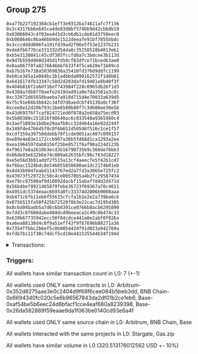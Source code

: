 ## Group 275

```0x2cceb9f3bd603894484d17563730156174107dff
0xa77b22f192368cb1eff3e9312ba74611afc7f136
0x3c4317bb6e645ca4de03d8bf574bb9d42cbbdb19
0x03066043c4f03ea4d1d3cb6db1cde01d3750eec0
0xb068640c0ba46bb9de1522deeafe91bf7855bbdc
0x3cccdddd006fa191fd39ad2f06e5f53e1237b231
0xde6fb6776ce331332d54da8c35158528b4813e61
0xb5e3138841c45cdf385fccfd8a7c3bdcee3b113d
0x9d7b5594960d345d1fd50cf03dfce71bced63ae0
0x8aa867f8fa8276646bbf633f4f5ca620e71b89cd
0xb7b167e738a50369836a35410fd376d9ddfc1199
0xb8ce345a1e044bc1b1a4bbda090162572f148b81
0x6416174fb33347c58d2d203dafd19401e8b40f3f
0x404b816f2a6df16ef743984f228c0965db2bf1d3
0x4304a7db8ff8aefe2419dad91a0e7da3581a3c8c
0xc32072d65650baeba7a918d715d4e70033a639d5
0x75c91e66b3b842c34fd7d6aedcbf45138a0cf36f
0xcee8e12d20b793c1be6580b80f7c3d606ee30e5b
0x43d69376f7caf824721ed0f878a2e658a75ecd93
0x5b80380c251816f88640ac6c033548a9365980c4
0x3aef1093e1bdbe29aafb0cc32d464a16e92d244f
0x349fde47b645f0c8f6b652d50598f516c1ce1f57
0xcdf359a39750ddebb70f1cde9051ac407c099157
0xe89e4e03e1172ccb907a36b5fd68d1ca1293a2ee
0xea1964597dab0156f25be8571f6af90a224d123b
0xf9617e8a2610b3ecd3b16790735b9c368de76bb3
0x06de03e632b6e74c089ab2635bfc96c763d18227
0xe5e56d3b91addf2f515a13cf4aeecfe5f42b1cd7
0xf6bac1524bdc8e546055650680ae1dc2174b01eb
0x4d43b904feabd1143767ed2a7fd3a3065e725fc2
0x43973f529723c50c4ce00570b5a4b2fc29587434
0xe79cc97590af9d10892dacbf15abaf7d4d2d471d
0x56b4bef8921465879febe36723f69367a78c4611
0x4951dc5374eaac6695a0fc33374d2806b9008aaa
0xb471c6fb11eb6f55615cfcfa1b1e2e2a739ba6cb
0x0756515fa50f425b72520f8b3e22cac7d195d305
0x8c6d04badb5a7d6c6b8391ce0766b8acb6295890
0x7dd3c8f608dabe484dcd9beeaca2c49c8b474c33
0x639b67735942ecc50f84cdce441a0e2abf0f026a
0xa6ea88138d4c0f9a51eff43f9f67696b88271a36
0x7354ffbbc2b6ef5c8b0054424f91d023a942769a
0xfdb7b111f30c74dcf5cd10e441535544b34f194d
```
<details>
<summary>Transactions:</summary>

Hashes: 

Wallet: 0x2cceb9f3bd603894484d17563730156174107dff

       Hash: 0xb414694df84415682a3ea4aec195d24ab0f6cdc47442027d866f43ad0f284234
         - source chain: Arbitrum
         - destination chain: BNB Chain
         - project: Stargate
         - contract: 0x352d8275aae3e0c2404d9f68f6cee084b5beb3dd
         - value USD: 29.055959819
       Hash: 0x068244882feb3317388a5afb23b115c236535c048fb0b4bdeedddff9dac9d224
         - source chain: BNB Chain
         - destination chain: Base
         - project: Stargate
         - contract: 0x6694340fc020c5e6b96567843da2df01b2ce1eb6
         - value USD: 26.528457788
       Hash: 0xfeb25803d7cd0967fbb1562a1317cbad54b12280ff8f410b75234478da6a584d
         - source chain: Base
         - destination chain: Arbitrum
         - project: Stargate
         - contract: 0xaf54be5b6eec24d6bfacf1cce4eaf680a8239398
         - value USD: 24.848227616
       Hash: 0x88887671b28d56bf5324f48476f5e04371750b251a77b235e77657060cb1932d
         - source chain: Base
         - destination chain: Arbitrum
         - project: Gas.zip
         - contract: 0x26da582889f59eaae9da1f063be0140cd93e6a4f
         - value USD: 0.0001219958631
       Hash: 0x105afc5677a2b9e7616cab846bd9d83a7070449a03039d7c81137a2414d2215b
         - source chain: Base
         - destination chain: Optimism
         - project: Stargate
         - contract: 0xaf54be5b6eec24d6bfacf1cce4eaf680a8239398
         - value USD: 191.190198859
       Hash: 0xdfc6f27e11a8aefb4046aaf1b2e55f21a530301d1cd898fb2e0d59b55c2408a8
         - source chain: Base
         - destination chain: Zora
         - project: Gas.zip
         - contract: 0x26da582889f59eaae9da1f063be0140cd93e6a4f
         - value USD: 1.931769886e-05
       Hash: 0x58d95cbb5bd916a31167d4262fbfab2e54a8084c52fcd84e002c07d91cc151b2
         - source chain: Base
         - destination chain: Optimism
         - project: Stargate
         - contract: 0xaf54be5b6eec24d6bfacf1cce4eaf680a8239398
         - value USD: 48.890190617
Wallet: 0xa77b22f192368cb1eff3e9312ba74611afc7f136

       Hash:0x659f6e7b9751580dadd72f41f701defe1f73711b5e94a80779dea44a6ff3c383
         - source chain: Arbitrum
         - destination chain: BNB Chain
         - project: Stargate
         - contract: 0x352d8275aae3e0c2404d9f68f6cee084b5beb3dd
         - value USD: 28.941339387
       Hash:0xbe1057a4dc47f61e56018edee6a31277f61a2c6af8c79bdf25fb41621d05b2aa
         - source chain: BNB Chain
         - destination chain: Base
         - project: Stargate
         - contract: 0x6694340fc020c5e6b96567843da2df01b2ce1eb6
         - value USD: 26.39467047
       Hash:0xf801bf181b00ea43ebac62421a332a7c10378af0e6e7a9f375109e7c5fd300d9
         - source chain: Base
         - destination chain: Arbitrum
         - project: Stargate
         - contract: 0xaf54be5b6eec24d6bfacf1cce4eaf680a8239398
         - value USD: 24.804278893
       Hash:0x90ecbac1c19bc8cee4376d0e86db759837ffa13f020a8a4ecf8263512e6c0f62
         - source chain: Base
         - destination chain: Scroll
         - project: Gas.zip
         - contract: 0x26da582889f59eaae9da1f063be0140cd93e6a4f
         - value USD: 0.0001020967379
       Hash:0x77e36521c3340b98756b0e3c502691758a573852347a8ab15cdfcf530428453b
         - source chain: Base
         - destination chain: Optimism
         - project: Stargate
         - contract: 0xaf54be5b6eec24d6bfacf1cce4eaf680a8239398
         - value USD: 179.216107847
       Hash:0x76cdc00d5b43bb28f712685c0cf6b00ecc8937aad78eb7ffc9c422cee8d0785c
         - source chain: Base
         - destination chain: Metis
         - project: Gas.zip
         - contract: 0x26da582889f59eaae9da1f063be0140cd93e6a4f
         - value USD: 1.304302618e-06
       Hash:0xe6b41c645f6746ec5e9eb030f7b576df8dc74d93f84b1426c301aa15016964b2
         - source chain: Base
         - destination chain: Optimism
         - project: Stargate
         - contract: 0xaf54be5b6eec24d6bfacf1cce4eaf680a8239398
         - value USD: 51.378916791
Wallet: 0x3c4317bb6e645ca4de03d8bf574bb9d42cbbdb19

       Hash:0xf4782516a2bd0b7d64d369f8172059fe1fc9409010378003090114ab2ea38f14
         - source chain: Arbitrum
         - destination chain: BNB Chain
         - project: Stargate
         - contract: 0x352d8275aae3e0c2404d9f68f6cee084b5beb3dd
         - value USD: 32.09971771
       Hash:0x6063cfe78e82c238f258796a90940748bdbcb71a15328b4887479723736f013b
         - source chain: BNB Chain
         - destination chain: Base
         - project: Stargate
         - contract: 0x6694340fc020c5e6b96567843da2df01b2ce1eb6
         - value USD: 29.53810176
       Hash:0x97185ce573ceb2b5b6fadf3b50fd632a62d7ce57aef128d7e4db8d0abf2c3917
         - source chain: Base
         - destination chain: Arbitrum
         - project: Stargate
         - contract: 0xaf54be5b6eec24d6bfacf1cce4eaf680a8239398
         - value USD: 27.855875637
       Hash:0xb0f2615a170b1af1effa605c9bf211501a01eb0cf4ab2f3cc07fc898310e1e76
         - source chain: Base
         - destination chain: Arbitrum
         - project: Gas.zip
         - contract: 0x26da582889f59eaae9da1f063be0140cd93e6a4f
         - value USD: 0.0001239903458
       Hash:0xa26aed5e093e5a1bcb3f35f0bfa76daad9f9e8038d04bb8d0ab88a813c9d7b89
         - source chain: Base
         - destination chain: Optimism
         - project: Stargate
         - contract: 0xaf54be5b6eec24d6bfacf1cce4eaf680a8239398
         - value USD: 195.241710802
       Hash:0xc96db1c88693bf20df17a3e02d8722e2f8fe3e03697de7e38eb30050db5960b0
         - source chain: Base
         - destination chain: Base
         - project: Gas.zip
         - contract: 0x26da582889f59eaae9da1f063be0140cd93e6a4f
         - value USD: 4.655444555e-05
       Hash:0xd3c8a880299ed3a1c23018fee9c0c3f2c1605a4b256f4f231b848b24ef8b45e2
         - source chain: Base
         - destination chain: Optimism
         - project: Stargate
         - contract: 0xaf54be5b6eec24d6bfacf1cce4eaf680a8239398
         - value USD: 52.763518982
Wallet: 0x03066043c4f03ea4d1d3cb6db1cde01d3750eec0

       Hash:0x25037463b6ecd13f8f7a2f80aa691810dc97f57d9c19d457f9219a0ad1c59773
         - source chain: Arbitrum
         - destination chain: BNB Chain
         - project: Stargate
         - contract: 0x352d8275aae3e0c2404d9f68f6cee084b5beb3dd
         - value USD: 32.209586672
       Hash:0x70770a164d2059603f5d54907f71074d5079b2e05c18d610856d454963d8daa5
         - source chain: BNB Chain
         - destination chain: Base
         - project: Stargate
         - contract: 0x6694340fc020c5e6b96567843da2df01b2ce1eb6
         - value USD: 29.590556136
       Hash:0x9eb059e0902f6a74301a9f306a792f60eec42b2d0430a01b061279c047bf8274
         - source chain: Base
         - destination chain: Arbitrum
         - project: Stargate
         - contract: 0xaf54be5b6eec24d6bfacf1cce4eaf680a8239398
         - value USD: 27.93556169
       Hash:0x9c79d29452253de20df5223969b38f20b29d917df2580a05881bbb0d3594ec0a
         - source chain: Base
         - destination chain: Metis
         - project: Gas.zip
         - contract: 0x26da582889f59eaae9da1f063be0140cd93e6a4f
         - value USD: 3.06687376e-06
       Hash:0x9861bac04afce693170650538a3bcca9eb19a21c7f4e56770335b99621d4543a
         - source chain: Base
         - destination chain: Optimism
         - project: Stargate
         - contract: 0xaf54be5b6eec24d6bfacf1cce4eaf680a8239398
         - value USD: 186.137986445
       Hash:0x6114711274947e5dd38185891585916bbc0e2fd9aee1140a2d71f18f425eb72a
         - source chain: Base
         - destination chain: Metis
         - project: Gas.zip
         - contract: 0x26da582889f59eaae9da1f063be0140cd93e6a4f
         - value USD: 2.693300211e-06
       Hash:0x3fd103d626442cc8d4f3b6245f87ecc42a9acf4cc528c3cabf7bd20a582ed03a
         - source chain: Base
         - destination chain: Optimism
         - project: Stargate
         - contract: 0xaf54be5b6eec24d6bfacf1cce4eaf680a8239398
         - value USD: 52.577846818
Wallet: 0xb068640c0ba46bb9de1522deeafe91bf7855bbdc

       Hash:0xca5ca5c6dc0ef75b2555fbbb9136ac39e09fd1bb89397bf28c020076fcd40caa
         - source chain: Arbitrum
         - destination chain: BNB Chain
         - project: Stargate
         - contract: 0x352d8275aae3e0c2404d9f68f6cee084b5beb3dd
         - value USD: 31.72730859
       Hash:0xe0e476168a7face06366cd6ac218fdf24c9957dcab470100b7a3e59a5bb7a802
         - source chain: BNB Chain
         - destination chain: Base
         - project: Stargate
         - contract: 0x6694340fc020c5e6b96567843da2df01b2ce1eb6
         - value USD: 29.184646675
       Hash:0x9ef84ae94057045b450d7775ddeacde45700728f8ca9bcd1597db1e7fb6c11db
         - source chain: Base
         - destination chain: Arbitrum
         - project: Stargate
         - contract: 0xaf54be5b6eec24d6bfacf1cce4eaf680a8239398
         - value USD: 27.269754355
       Hash:0x4c9c9865aa5b432b29d451aa622477a009a98808b7d616276ce83497fd484950
         - source chain: Base
         - destination chain: Zora
         - project: Gas.zip
         - contract: 0x26da582889f59eaae9da1f063be0140cd93e6a4f
         - value USD: 5.054952497e-05
       Hash:0xe972fb46d1ee9c776469dca1956b9ce3f351f999ed9b4712c2d46ceec1880f1e
         - source chain: Base
         - destination chain: Optimism
         - project: Stargate
         - contract: 0xaf54be5b6eec24d6bfacf1cce4eaf680a8239398
         - value USD: 183.806149623
       Hash:0xd28ab37d708936e6d39fc2d6ae025bd124d6cbc1f9d1e1f378895761b96bf57e
         - source chain: Base
         - destination chain: Arbitrum
         - project: Gas.zip
         - contract: 0x26da582889f59eaae9da1f063be0140cd93e6a4f
         - value USD: 2.113326804e-05
       Hash:0x922295d023b75db1ff4711786f269c6758e74c1cb74c2536446e723fc57a7740
         - source chain: Base
         - destination chain: Optimism
         - project: Stargate
         - contract: 0xaf54be5b6eec24d6bfacf1cce4eaf680a8239398
         - value USD: 57.434836594
Wallet: 0x3cccdddd006fa191fd39ad2f06e5f53e1237b231

       Hash:0x23a0fbe201182e6b1962ce3709ba58b0a4b627535fc53dc33aa13e5e62812804
         - source chain: Arbitrum
         - destination chain: BNB Chain
         - project: Stargate
         - contract: 0x352d8275aae3e0c2404d9f68f6cee084b5beb3dd
         - value USD: 29.773434606
       Hash:0x07c8ae0c3206f8cfdeb6ae257bfcbf06c36f9526972005b755892bc971e95362
         - source chain: BNB Chain
         - destination chain: Base
         - project: Stargate
         - contract: 0x6694340fc020c5e6b96567843da2df01b2ce1eb6
         - value USD: 27.222976854
       Hash:0x6778a2d86c21742832a88feb04dd49687fde0f539ce3e6b520370fbf8e546e08
         - source chain: Base
         - destination chain: Arbitrum
         - project: Stargate
         - contract: 0xaf54be5b6eec24d6bfacf1cce4eaf680a8239398
         - value USD: 25.553997714
       Hash:0xd4509e32b7cf100dd9332139bac1c36df9a6ba691a442094c48cee1d38125f2d
         - source chain: Base
         - destination chain: Metis
         - project: Gas.zip
         - contract: 0x26da582889f59eaae9da1f063be0140cd93e6a4f
         - value USD: 4.191394139e-06
       Hash:0x2b99ce691142642db3ed21c3e949b7cf5863646715101078dc942bf40dcabc69
         - source chain: Base
         - destination chain: Optimism
         - project: Stargate
         - contract: 0xaf54be5b6eec24d6bfacf1cce4eaf680a8239398
         - value USD: 191.982452834
       Hash:0x18b4dd938e28c9fffaf919887bcddde78a4bbf7ceac202f7c065ab84e3001c29
         - source chain: Base
         - destination chain: Linea
         - project: Gas.zip
         - contract: 0x26da582889f59eaae9da1f063be0140cd93e6a4f
         - value USD: 9.709052131e-05
       Hash:0x893e406dbdd6621652f51c7e9a6c0bd0cf3b2729e28a39dec3f8d253732e050f
         - source chain: Base
         - destination chain: Optimism
         - project: Stargate
         - contract: 0xaf54be5b6eec24d6bfacf1cce4eaf680a8239398
         - value USD: 56.485316563
Wallet: 0xde6fb6776ce331332d54da8c35158528b4813e61

       Hash:0x22562d76855f31159aff122705c082a2f6850b58c79d5b6f8a1b1bfb8704ee60
         - source chain: Arbitrum
         - destination chain: BNB Chain
         - project: Stargate
         - contract: 0x352d8275aae3e0c2404d9f68f6cee084b5beb3dd
         - value USD: 31.903991206
       Hash:0x8d447c2b0e86c56a904d495d3f709825bf9db59ca48f715fa4e9be5625d53251
         - source chain: BNB Chain
         - destination chain: Base
         - project: Stargate
         - contract: 0x6694340fc020c5e6b96567843da2df01b2ce1eb6
         - value USD: 29.274162327
       Hash:0xebbe0349aa0237d3fc70c8002e2664544dca628232bcee486a0d5f6e0d7d85e6
         - source chain: Base
         - destination chain: Arbitrum
         - project: Stargate
         - contract: 0xaf54be5b6eec24d6bfacf1cce4eaf680a8239398
         - value USD: 27.590100528
       Hash:0xdf8a59d762bbc0fb327d977d2e1d40e7ce1ff3b51572bbdf8d1a7e23b2b3078c
         - source chain: Base
         - destination chain: Base
         - project: Gas.zip
         - contract: 0x26da582889f59eaae9da1f063be0140cd93e6a4f
         - value USD: 2.959807712e-05
       Hash:0xbc8b622ae76b82f2bc387c4a362e284cad11c8aa2c5e05d4ed6453133cd8c5e0
         - source chain: Base
         - destination chain: Optimism
         - project: Stargate
         - contract: 0xaf54be5b6eec24d6bfacf1cce4eaf680a8239398
         - value USD: 174.011497194
       Hash:0x8dd2bc388af36551c98f27c51bb0ed5d2c65bb228d634d4e04a4515c95ba334c
         - source chain: Base
         - destination chain: Zora
         - project: Gas.zip
         - contract: 0x26da582889f59eaae9da1f063be0140cd93e6a4f
         - value USD: 0.0001103040839
       Hash:0x51fd1bbe6b6e02bcb5379a693e043c343ccc01398fcea08f158bbfbeaa291e33
         - source chain: Base
         - destination chain: Optimism
         - project: Stargate
         - contract: 0xaf54be5b6eec24d6bfacf1cce4eaf680a8239398
         - value USD: 66.268763134
Wallet: 0xb5e3138841c45cdf385fccfd8a7c3bdcee3b113d

       Hash:0x727ab5bbd41edd61d7ec1f7ee26bbcaac9cb72d64425c918098c423fff18ba01
         - source chain: Arbitrum
         - destination chain: BNB Chain
         - project: Stargate
         - contract: 0x352d8275aae3e0c2404d9f68f6cee084b5beb3dd
         - value USD: 31.706295094
       Hash:0x3be672c3ceeae560308b733c12d62bbe4b1bff8bf5908652cd1d24532e903b4c
         - source chain: BNB Chain
         - destination chain: Base
         - project: Stargate
         - contract: 0x6694340fc020c5e6b96567843da2df01b2ce1eb6
         - value USD: 29.05111144
       Hash:0x7b1da24a4fc4198993a6e2b413fb65b51b282afb4aaf2431ab73ee2fdd893d42
         - source chain: Base
         - destination chain: Arbitrum
         - project: Stargate
         - contract: 0xaf54be5b6eec24d6bfacf1cce4eaf680a8239398
         - value USD: 27.328040081
       Hash:0x37621f3f9eaaeedd6bbfb2ea6b3c35fd1b9e79e35b8e10f6a1ba235f87f45139
         - source chain: Base
         - destination chain: Kava
         - project: Gas.zip
         - contract: 0x26da582889f59eaae9da1f063be0140cd93e6a4f
         - value USD: 1.194954616e-08
       Hash:0xb482613afc57ace655a3366ea70444c67b79b332ec51ddf48054abd902d28098
         - source chain: Base
         - destination chain: Optimism
         - project: Stargate
         - contract: 0xaf54be5b6eec24d6bfacf1cce4eaf680a8239398
         - value USD: 184.327243624
       Hash:0xd795ed9432ca8bc5f71759010bf23d576f77d7701ac2c16c228a22d744d4fa2b
         - source chain: Base
         - destination chain: Linea
         - project: Gas.zip
         - contract: 0x26da582889f59eaae9da1f063be0140cd93e6a4f
         - value USD: 0.00013841482
       Hash:0x919b10217b8d49324c11cee21873e594b6fb94739a065b53ce889b017380c484
         - source chain: Base
         - destination chain: Optimism
         - project: Stargate
         - contract: 0xaf54be5b6eec24d6bfacf1cce4eaf680a8239398
         - value USD: 54.15369508
Wallet: 0x9d7b5594960d345d1fd50cf03dfce71bced63ae0

       Hash:0x4deac9d6630959a21183490f6650776b5a28ae9e798899904a3d6038281f907d
         - source chain: Arbitrum
         - destination chain: BNB Chain
         - project: Stargate
         - contract: 0x352d8275aae3e0c2404d9f68f6cee084b5beb3dd
         - value USD: 30.497771514
       Hash:0x0f1a306a82808c8b0fa233e160266c560c8930ee9a24f160341cece2af1f628e
         - source chain: BNB Chain
         - destination chain: Base
         - project: Stargate
         - contract: 0x6694340fc020c5e6b96567843da2df01b2ce1eb6
         - value USD: 27.935129761
       Hash:0x6a5ae31244dcd1ace0df4b01c424203cd3ea9e39832d81f9d5f2271b758962a3
         - source chain: Base
         - destination chain: Arbitrum
         - project: Stargate
         - contract: 0xaf54be5b6eec24d6bfacf1cce4eaf680a8239398
         - value USD: 26.272641817
       Hash:0x95fb072dc424f3b46b77e975f64b14c0f60599e817b1b29f4c1762005aa44250
         - source chain: Base
         - destination chain: Arbitrum
         - project: Gas.zip
         - contract: 0x26da582889f59eaae9da1f063be0140cd93e6a4f
         - value USD: 0.0001539765136
       Hash:0x8b5b22c5f8ff285b43f77dc09f1fbad431a46eec111b31b0d9c889f3170853f2
         - source chain: Base
         - destination chain: Optimism
         - project: Stargate
         - contract: 0xaf54be5b6eec24d6bfacf1cce4eaf680a8239398
         - value USD: 178.513336568
       Hash:0x58af576efd4db039a18c1d670f1b7ddf86c4b97a95ed4614f103a774e4f182cb
         - source chain: Base
         - destination chain: Metis
         - project: Gas.zip
         - contract: 0x26da582889f59eaae9da1f063be0140cd93e6a4f
         - value USD: 1.995049534e-06
       Hash:0xedc1fffd876769aa9d58e9f68186892da3310cae2c1ebf844d695a214091dd14
         - source chain: Base
         - destination chain: Optimism
         - project: Stargate
         - contract: 0xaf54be5b6eec24d6bfacf1cce4eaf680a8239398
         - value USD: 56.393162882
Wallet: 0x8aa867f8fa8276646bbf633f4f5ca620e71b89cd

       Hash:0xe0c7affd2672289622aa5fe0ee0c5bf52e9eaceefb17a8f77ca13c53774b7714
         - source chain: Arbitrum
         - destination chain: BNB Chain
         - project: Stargate
         - contract: 0x352d8275aae3e0c2404d9f68f6cee084b5beb3dd
         - value USD: 32.200181765
       Hash:0x3f57f31abfc6e5d8a5911a91f09b8b2f60d6a36219c1b53355fc6f1070a7e1f9
         - source chain: BNB Chain
         - destination chain: Base
         - project: Stargate
         - contract: 0x6694340fc020c5e6b96567843da2df01b2ce1eb6
         - value USD: 29.570043341
       Hash:0xa4dd92885038557a838a36c4bb52db29b05aae06007b3fc7a4b5836627c48d8e
         - source chain: Base
         - destination chain: Arbitrum
         - project: Stargate
         - contract: 0xaf54be5b6eec24d6bfacf1cce4eaf680a8239398
         - value USD: 27.896881579
       Hash:0xf01a00bf479c5841fb3c43fac48b3dcb3d462d54fb354018f8ab7a34bf720ddf
         - source chain: Base
         - destination chain: Kava
         - project: Gas.zip
         - contract: 0x26da582889f59eaae9da1f063be0140cd93e6a4f
         - value USD: 1.284177449e-08
       Hash:0xeb06422990e323e1d108c8e0cd84e36424c1bc8d9d4d2ca7d1e1e6d7bca2024d
         - source chain: Base
         - destination chain: Optimism
         - project: Stargate
         - contract: 0xaf54be5b6eec24d6bfacf1cce4eaf680a8239398
         - value USD: 173.721406896
       Hash:0xb31ba3fc778b6f48b61b4aee2ba22f01ae8434d5bb4d563e0398f7e35cbd353e
         - source chain: Base
         - destination chain: Scroll
         - project: Gas.zip
         - contract: 0x26da582889f59eaae9da1f063be0140cd93e6a4f
         - value USD: 6.324915617e-05
       Hash:0x13a9e68f62deeb39fe9f22a8d231371e2167882747197c97b0587bcf02930cdb
         - source chain: Base
         - destination chain: Optimism
         - project: Stargate
         - contract: 0xaf54be5b6eec24d6bfacf1cce4eaf680a8239398
         - value USD: 49.153214648
Wallet: 0xb7b167e738a50369836a35410fd376d9ddfc1199

       Hash:0x4c35b62ef7da3f355552e9d0b71b8e98b70059bd50a1c4f82643aa8b3dadaa5f
         - source chain: Arbitrum
         - destination chain: BNB Chain
         - project: Stargate
         - contract: 0x352d8275aae3e0c2404d9f68f6cee084b5beb3dd
         - value USD: 32.235450667
       Hash:0x8ae523cc2222f5b59a84c54df0d4dd954f59e1c368e48673b348f9c5c8b1a336
         - source chain: BNB Chain
         - destination chain: Base
         - project: Stargate
         - contract: 0x6694340fc020c5e6b96567843da2df01b2ce1eb6
         - value USD: 29.636620395
       Hash:0x7e84ef0b201ea6fb1e8c2e2e720f5b3c7899daa0130a59c5936d5b4c52f6e8c4
         - source chain: Base
         - destination chain: Arbitrum
         - project: Stargate
         - contract: 0xaf54be5b6eec24d6bfacf1cce4eaf680a8239398
         - value USD: 28.184358444
       Hash:0x05fd7ccecbb4e3ab9428999b8adaa82128b6f61038cf031a316b214c24789eb8
         - source chain: Base
         - destination chain: Metis
         - project: Gas.zip
         - contract: 0x26da582889f59eaae9da1f063be0140cd93e6a4f
         - value USD: 2.051972773e-06
       Hash:0x4c35c68ef55a17e35feb53a25ea5aa127f507d48aca5dbbe76fcde30b4e81bb2
         - source chain: Base
         - destination chain: Optimism
         - project: Stargate
         - contract: 0xaf54be5b6eec24d6bfacf1cce4eaf680a8239398
         - value USD: 172.592670762
       Hash:0x5d53c46298c5741d51eeb62bbb963cbe53f614227f1afd9729a5bf155f3757eb
         - source chain: Base
         - destination chain: Kava
         - project: Gas.zip
         - contract: 0x26da582889f59eaae9da1f063be0140cd93e6a4f
         - value USD: 6.328596531e-09
       Hash:0xc829cf2674fa4235c152d6f58a852807f393ad36d62eb860cb1a69462d8f82eb
         - source chain: Base
         - destination chain: Optimism
         - project: Stargate
         - contract: 0xaf54be5b6eec24d6bfacf1cce4eaf680a8239398
         - value USD: 57.089447794
Wallet: 0xb8ce345a1e044bc1b1a4bbda090162572f148b81

       Hash:0x7d75994bf406ce27cf7040ada7e992a745049591a5eef4caef4b1b09dcb35753
         - source chain: Arbitrum
         - destination chain: BNB Chain
         - project: Stargate
         - contract: 0x352d8275aae3e0c2404d9f68f6cee084b5beb3dd
         - value USD: 29.538938118
       Hash:0xae96fb67511ff0ef8b9fd71a87940cc99ac670e34db1f8d85ed929da724cc3c5
         - source chain: BNB Chain
         - destination chain: Base
         - project: Stargate
         - contract: 0x6694340fc020c5e6b96567843da2df01b2ce1eb6
         - value USD: 27.030947242
       Hash:0x9b9afe12fa534643f63c5cc3f5c4bb51acb9a311b0651ba06a982900f26063d7
         - source chain: Base
         - destination chain: Arbitrum
         - project: Stargate
         - contract: 0xaf54be5b6eec24d6bfacf1cce4eaf680a8239398
         - value USD: 25.579655099
       Hash:0xbd68b1b2b1aa548e8e422005328b93e3e008dd1e6f84cfc99070e10646c5b65e
         - source chain: Base
         - destination chain: Kava
         - project: Gas.zip
         - contract: 0x26da582889f59eaae9da1f063be0140cd93e6a4f
         - value USD: 2.937393646e-08
       Hash:0xf3768f62e1cd74189a6614b6cae2ae7528f0be1cc05e2b322f7f8dbcec8fde6a
         - source chain: Base
         - destination chain: Optimism
         - project: Stargate
         - contract: 0xaf54be5b6eec24d6bfacf1cce4eaf680a8239398
         - value USD: 180.171262203
       Hash:0xa8afc2771675bd5c9218116a35598417ef8a726e32b1bddbe286c6f52fc90a7d
         - source chain: Base
         - destination chain: Scroll
         - project: Gas.zip
         - contract: 0x26da582889f59eaae9da1f063be0140cd93e6a4f
         - value USD: 5.996926223e-05
       Hash:0xe1671d0f9acf4062e50dfa4aef9fb39d5903334c4061787fac9930a1e6aeb7b6
         - source chain: Base
         - destination chain: Optimism
         - project: Stargate
         - contract: 0xaf54be5b6eec24d6bfacf1cce4eaf680a8239398
         - value USD: 49.36661206
Wallet: 0x6416174fb33347c58d2d203dafd19401e8b40f3f

       Hash:0xaafb25339c3a1ddc5cb4d80533476e6ca23459b789c47580d9bf53459478bd0f
         - source chain: Arbitrum
         - destination chain: BNB Chain
         - project: Stargate
         - contract: 0x352d8275aae3e0c2404d9f68f6cee084b5beb3dd
         - value USD: 29.090370456
       Hash:0x4cf12555e0f37491c09784fedf43b696252e885f2e261cc8825e6c1d773b016d
         - source chain: BNB Chain
         - destination chain: Base
         - project: Stargate
         - contract: 0x6694340fc020c5e6b96567843da2df01b2ce1eb6
         - value USD: 26.658899998
       Hash:0xbb1feb5317966f62931e2c1bb01ad96669e287560063fb0ec749a29d1e83a3fa
         - source chain: Base
         - destination chain: Arbitrum
         - project: Stargate
         - contract: 0xaf54be5b6eec24d6bfacf1cce4eaf680a8239398
         - value USD: 25.190685212
       Hash:0xc1de0599931ee3738599292e85eab37e7a8375f4b5f0220e8a25ee1e736408a6
         - source chain: Base
         - destination chain: Linea
         - project: Gas.zip
         - contract: 0x26da582889f59eaae9da1f063be0140cd93e6a4f
         - value USD: 0.0001029686292
       Hash:0x37fc8a09a6e44dbf489f8844e1d6cb55dd2e0a6e1a76ca91710b19e66f4a8bf2
         - source chain: Base
         - destination chain: Optimism
         - project: Stargate
         - contract: 0xaf54be5b6eec24d6bfacf1cce4eaf680a8239398
         - value USD: 180.111172648
       Hash:0x6a3ee3ff104ab7c6a141af75338a64b70fe866c45252481ecd8aacac5d467e7e
         - source chain: Base
         - destination chain: Scroll
         - project: Gas.zip
         - contract: 0x26da582889f59eaae9da1f063be0140cd93e6a4f
         - value USD: 7.305899967e-05
       Hash:0xafab21dccb1fa9251701ba74edd1a4155a7edfbfb621bd339dc86d3c9a7775d3
         - source chain: Base
         - destination chain: Optimism
         - project: Stargate
         - contract: 0xaf54be5b6eec24d6bfacf1cce4eaf680a8239398
         - value USD: 51.616275298
Wallet: 0x404b816f2a6df16ef743984f228c0965db2bf1d3

       Hash:0x9ad38a5fb4f7893984c7a28b4c499ea3e9a0cb6afae0103b264b1974dff7ed71
         - source chain: Arbitrum
         - destination chain: BNB Chain
         - project: Stargate
         - contract: 0x352d8275aae3e0c2404d9f68f6cee084b5beb3dd
         - value USD: 32.204494098
       Hash:0x17281dfbddfc78f23122cbb1be79acd9c6a678afc0fe3884a0d2d540c16c4d8b
         - source chain: BNB Chain
         - destination chain: Base
         - project: Stargate
         - contract: 0x6694340fc020c5e6b96567843da2df01b2ce1eb6
         - value USD: 29.586616831
       Hash:0xaa835386d245ee038e7a9136b62443443ac4ca5f5f02e0ed81a2e92587e32659
         - source chain: Base
         - destination chain: Arbitrum
         - project: Stargate
         - contract: 0xaf54be5b6eec24d6bfacf1cce4eaf680a8239398
         - value USD: 28.037662921
       Hash:0xcefbe320c1dde380f88996151d38751a9e84b07a2ed530ad69f1de790344c1cb
         - source chain: Base
         - destination chain: Kava
         - project: Gas.zip
         - contract: 0x26da582889f59eaae9da1f063be0140cd93e6a4f
         - value USD: 2.812529484e-08
       Hash:0xa48e9da69e98c0e4fc15fa5964f3abe61bdaa415127ba4e88245d02eb4e1c112
         - source chain: Base
         - destination chain: Optimism
         - project: Stargate
         - contract: 0xaf54be5b6eec24d6bfacf1cce4eaf680a8239398
         - value USD: 198.302393842
       Hash:0x280f70733a84dbcc65571fd3da14eeaee6f6e7e07043debbe28e84db1bb179b4
         - source chain: Base
         - destination chain: Arbitrum
         - project: Gas.zip
         - contract: 0x26da582889f59eaae9da1f063be0140cd93e6a4f
         - value USD: 2.587506238e-05
       Hash:0x4863e037430f010a41ecf6ac34565b00aaa2b681c95b1a0f5e83fa6a620f6624
         - source chain: Base
         - destination chain: Optimism
         - project: Stargate
         - contract: 0xaf54be5b6eec24d6bfacf1cce4eaf680a8239398
         - value USD: 55.747820319
Wallet: 0x4304a7db8ff8aefe2419dad91a0e7da3581a3c8c

       Hash:0x0bd0fa4de0a8a4037186f123975bce9a7f0549cd4a43ce6a0e456abb72e7acbe
         - source chain: Arbitrum
         - destination chain: BNB Chain
         - project: Stargate
         - contract: 0x352d8275aae3e0c2404d9f68f6cee084b5beb3dd
         - value USD: 31.004830256
       Hash:0x1c46d8dbd32527e3314ce4eb620afc0e6756d81d8d30e8396fefa08475541dc5
         - source chain: BNB Chain
         - destination chain: Base
         - project: Stargate
         - contract: 0x6694340fc020c5e6b96567843da2df01b2ce1eb6
         - value USD: 28.418689945
       Hash:0x010a71fe88a61bcae56ade6e601279647d5ff04e956b29e3af55cc83d0f05745
         - source chain: Base
         - destination chain: Arbitrum
         - project: Stargate
         - contract: 0xaf54be5b6eec24d6bfacf1cce4eaf680a8239398
         - value USD: 26.964427427
       Hash:0x52d21635a73f1d5dc44e63bb60111abbfd7f16d770d51aef4f7d85b25ed1dcc6
         - source chain: Base
         - destination chain: Base
         - project: Gas.zip
         - contract: 0x26da582889f59eaae9da1f063be0140cd93e6a4f
         - value USD: 7.838902092e-05
       Hash:0x039285fefc4a6a817d12e1efdf60c4cabafc0fe3704e63077156e9bbebf2acc1
         - source chain: Base
         - destination chain: Optimism
         - project: Stargate
         - contract: 0xaf54be5b6eec24d6bfacf1cce4eaf680a8239398
         - value USD: 181.784418416
       Hash:0x5e9337f9a9df4121ea7f8256251f04080e77f099060e1e4d2e742de40b845c85
         - source chain: Base
         - destination chain: Kava
         - project: Gas.zip
         - contract: 0x26da582889f59eaae9da1f063be0140cd93e6a4f
         - value USD: 1.510090855e-08
       Hash:0x56aec935f97bd48abce0f0e2481a5f0a6f24da24d1fcc4ed700ce6fd3093f9de
         - source chain: Base
         - destination chain: Optimism
         - project: Stargate
         - contract: 0xaf54be5b6eec24d6bfacf1cce4eaf680a8239398
         - value USD: 51.392365731
Wallet: 0xc32072d65650baeba7a918d715d4e70033a639d5

       Hash:0x2149bc4da01ee548845c2f5f70f2904daeedbc10d085cb33bc4a1ef0e7121759
         - source chain: Arbitrum
         - destination chain: BNB Chain
         - project: Stargate
         - contract: 0x352d8275aae3e0c2404d9f68f6cee084b5beb3dd
         - value USD: 32.297771932
       Hash:0x624962279a42ac7fc86a0615f0c1a17922eb9941351301ca778567f6cdf38233
         - source chain: BNB Chain
         - destination chain: Base
         - project: Stargate
         - contract: 0x6694340fc020c5e6b96567843da2df01b2ce1eb6
         - value USD: 29.739639521
       Hash:0xe91f9b7dbfcd5853c561a5018cdeb8ef79ae0c879667481a53f68f17d6c80e01
         - source chain: Base
         - destination chain: Arbitrum
         - project: Stargate
         - contract: 0xaf54be5b6eec24d6bfacf1cce4eaf680a8239398
         - value USD: 28.218074108
       Hash:0x36209c70e39a366b9a1907acc7ec1d66e892200fdb36d79a26ff41df5e38f6e0
         - source chain: Base
         - destination chain: Zora
         - project: Gas.zip
         - contract: 0x26da582889f59eaae9da1f063be0140cd93e6a4f
         - value USD: 0.0001587709831
       Hash:0x6e2f72424d7d1392b7cafef8e6ff2dc1fe70ddc71fecc77a6aaec6a1763894c2
         - source chain: Base
         - destination chain: Optimism
         - project: Stargate
         - contract: 0xaf54be5b6eec24d6bfacf1cce4eaf680a8239398
         - value USD: 184.141299468
       Hash:0xed7a67cc18ff39a4b9284947fc73a6059e9e9e07a8b8ad04bb99ace1c888bb46
         - source chain: Base
         - destination chain: Kava
         - project: Gas.zip
         - contract: 0x26da582889f59eaae9da1f063be0140cd93e6a4f
         - value USD: 9.46156511e-09
       Hash:0xaa496c875f2dfa0d4551364ff38d3d3150670af15fd3feed8605abbd7568ea6d
         - source chain: Base
         - destination chain: Optimism
         - project: Stargate
         - contract: 0xaf54be5b6eec24d6bfacf1cce4eaf680a8239398
         - value USD: 51.570802568
Wallet: 0x75c91e66b3b842c34fd7d6aedcbf45138a0cf36f

       Hash:0x54033c3dc3485c344b100fc87aed2a59da258582d6928d6925d2b8c6691e68c5
         - source chain: Arbitrum
         - destination chain: BNB Chain
         - project: Stargate
         - contract: 0x352d8275aae3e0c2404d9f68f6cee084b5beb3dd
         - value USD: 30.088397968
       Hash:0x063e7e1a3b411baafb8ac7052c50ed159d6ed3d940abc13314d32fe62286bc8b
         - source chain: BNB Chain
         - destination chain: Base
         - project: Stargate
         - contract: 0x6694340fc020c5e6b96567843da2df01b2ce1eb6
         - value USD: 27.533675776
       Hash:0x8203fe39aafd5a9e14779e0b1a3836b70bc86c34c7c620e911453b90e0c08c84
         - source chain: Base
         - destination chain: Arbitrum
         - project: Stargate
         - contract: 0xaf54be5b6eec24d6bfacf1cce4eaf680a8239398
         - value USD: 26.022250208
       Hash:0x6d1ac340e71056a8fc48943f90b9995ceb55f1edb25cd7fc158661518d13513b
         - source chain: Base
         - destination chain: Linea
         - project: Gas.zip
         - contract: 0x26da582889f59eaae9da1f063be0140cd93e6a4f
         - value USD: 0.0001620925517
       Hash:0x156984c0dc7242c40fcb769c108a9da6f65d7fcfc0ba3eb23f2392a561ab2e16
         - source chain: Base
         - destination chain: Optimism
         - project: Stargate
         - contract: 0xaf54be5b6eec24d6bfacf1cce4eaf680a8239398
         - value USD: 177.682675698
       Hash:0x402c4b712e5f6b4286c2abf4cdaa9fca3ad2df97b1cea408cbce47a90f345126
         - source chain: Base
         - destination chain: Metis
         - project: Gas.zip
         - contract: 0x26da582889f59eaae9da1f063be0140cd93e6a4f
         - value USD: 1.293295805e-06
       Hash:0x32db1e205d16c1f622dd55ab0de53e606642d9dabdedcac0793356a791961965
         - source chain: Base
         - destination chain: Optimism
         - project: Stargate
         - contract: 0xaf54be5b6eec24d6bfacf1cce4eaf680a8239398
         - value USD: 52.534849193
Wallet: 0xcee8e12d20b793c1be6580b80f7c3d606ee30e5b

       Hash:0x62b26e094a7af22a60b7437a97d822c3e01419b7cd24531d29157e2698f9c834
         - source chain: Arbitrum
         - destination chain: BNB Chain
         - project: Stargate
         - contract: 0x352d8275aae3e0c2404d9f68f6cee084b5beb3dd
         - value USD: 29.831993708
       Hash:0x03a1ff9b1b95b07687e01fd5b2520936a3f926f314360430ea03ac2eda8aa5ee
         - source chain: BNB Chain
         - destination chain: Base
         - project: Stargate
         - contract: 0x6694340fc020c5e6b96567843da2df01b2ce1eb6
         - value USD: 27.297654592
       Hash:0xfa70b4a5ffabc8780118fecafa6ae4e1bb22bcb221dd57842d29d3ac97b41ad6
         - source chain: Base
         - destination chain: Arbitrum
         - project: Stargate
         - contract: 0xaf54be5b6eec24d6bfacf1cce4eaf680a8239398
         - value USD: 25.58723592
       Hash:0x4235f2617b32cc48ffd457571c290a15bce9cf4a5609eb2a81668b04af6b3034
         - source chain: Base
         - destination chain: Zora
         - project: Gas.zip
         - contract: 0x26da582889f59eaae9da1f063be0140cd93e6a4f
         - value USD: 0.000152663481
       Hash:0xd3732087f45b160cdc1c9638b5d9989bf4851f90615afa26d106d856e8d89214
         - source chain: Base
         - destination chain: Optimism
         - project: Stargate
         - contract: 0xaf54be5b6eec24d6bfacf1cce4eaf680a8239398
         - value USD: 189.333923624
       Hash:0x70484b38263656b6f4f07725c6d00d305ea4f2e7d1e002307b0d38ea6380d07f
         - source chain: Base
         - destination chain: Zora
         - project: Gas.zip
         - contract: 0x26da582889f59eaae9da1f063be0140cd93e6a4f
         - value USD: 1.704972533e-05
       Hash:0x2e5580ed4c9e588902adb75024c28fd8969f6b464f9f9ab54ee604d803d5525b
         - source chain: Base
         - destination chain: Optimism
         - project: Stargate
         - contract: 0xaf54be5b6eec24d6bfacf1cce4eaf680a8239398
         - value USD: 56.96833665
Wallet: 0x43d69376f7caf824721ed0f878a2e658a75ecd93

       Hash:0xead0514d45e7a9553d16bccb84f966b3876f66c53ea600a6aeafa2835e167379
         - source chain: Arbitrum
         - destination chain: BNB Chain
         - project: Stargate
         - contract: 0x352d8275aae3e0c2404d9f68f6cee084b5beb3dd
         - value USD: 29.96369642
       Hash:0x376a04a0570fac451e6c24638f20288d9e94b7fd1eee11e7df7ca822b116a2c8
         - source chain: BNB Chain
         - destination chain: Base
         - project: Stargate
         - contract: 0x6694340fc020c5e6b96567843da2df01b2ce1eb6
         - value USD: 27.458213778
       Hash:0x4061bf793bd81668addcc719d4f74b62668893fd16dabc417618bf49debdc7eb
         - source chain: Base
         - destination chain: Arbitrum
         - project: Stargate
         - contract: 0xaf54be5b6eec24d6bfacf1cce4eaf680a8239398
         - value USD: 25.752501603
       Hash:0x7517815a86f95591cda328d77aab08f65330ac569a2556bb4d0eddaa38eb8936
         - source chain: Base
         - destination chain: Zora
         - project: Gas.zip
         - contract: 0x26da582889f59eaae9da1f063be0140cd93e6a4f
         - value USD: 6.931239057e-05
       Hash:0x38c83a6b39d1ca1b7bd8f0687809deaf8fcae105b020305800c8fb71e66cb3d6
         - source chain: Base
         - destination chain: Optimism
         - project: Stargate
         - contract: 0xaf54be5b6eec24d6bfacf1cce4eaf680a8239398
         - value USD: 180.275388319
       Hash:0xd55c3c96cbd7b61fc803e8974ccb397a88b3557da01a4e48d9027323f73ddd4a
         - source chain: Base
         - destination chain: Linea
         - project: Gas.zip
         - contract: 0x26da582889f59eaae9da1f063be0140cd93e6a4f
         - value USD: 5.388931042e-05
       Hash:0xc82e5f67b04e5e9fcc976ac3f5f6bba588bbc16089c8a4bf57ce0824e59a8b41
         - source chain: Base
         - destination chain: Optimism
         - project: Stargate
         - contract: 0xaf54be5b6eec24d6bfacf1cce4eaf680a8239398
         - value USD: 49.689951474
Wallet: 0x5b80380c251816f88640ac6c033548a9365980c4

       Hash:0xa252a2c18521462593d9b34e4dba4bf42937c4ee35bfedec09e5be99e35bb33c
         - source chain: Arbitrum
         - destination chain: BNB Chain
         - project: Stargate
         - contract: 0x352d8275aae3e0c2404d9f68f6cee084b5beb3dd
         - value USD: 30.463300858
       Hash:0xe97b94db0519ca4d59646eacf4b4f7b5f85c04c0282e82b8cab442938ef63572
         - source chain: BNB Chain
         - destination chain: Base
         - project: Stargate
         - contract: 0x6694340fc020c5e6b96567843da2df01b2ce1eb6
         - value USD: 27.889051497
       Hash:0x0c93e5d28833f52618b12d3d3d2ee9133d90cda523214b1ea739e3fc3e5ffe6f
         - source chain: Base
         - destination chain: Arbitrum
         - project: Stargate
         - contract: 0xaf54be5b6eec24d6bfacf1cce4eaf680a8239398
         - value USD: 26.190194952
       Hash:0x35d5d7bc8b58d3e4a28c02e76969eb7dc97aead9556c694eb28be3d240c844be
         - source chain: Base
         - destination chain: Zora
         - project: Gas.zip
         - contract: 0x26da582889f59eaae9da1f063be0140cd93e6a4f
         - value USD: 3.58169291e-05
       Hash:0xbf128ba5ed07539992a55a83e3b0f4070041b181ba2bde69c9b6223c99d07e19
         - source chain: Base
         - destination chain: Optimism
         - project: Stargate
         - contract: 0xaf54be5b6eec24d6bfacf1cce4eaf680a8239398
         - value USD: 194.556089907
       Hash:0x9a75ce933f68b868ec8e2996d9f9e0e4d570f32683a9fb66fcd6355dab8946e0
         - source chain: Base
         - destination chain: Arbitrum
         - project: Gas.zip
         - contract: 0x26da582889f59eaae9da1f063be0140cd93e6a4f
         - value USD: 8.890213923e-05
       Hash:0x4208f9155c1c8b3e19a236a593cb4234a2deb4cf003dbde9ded04c2cb7e5b464
         - source chain: Base
         - destination chain: Optimism
         - project: Stargate
         - contract: 0xaf54be5b6eec24d6bfacf1cce4eaf680a8239398
         - value USD: 52.755457445
Wallet: 0x3aef1093e1bdbe29aafb0cc32d464a16e92d244f

       Hash:0x9e72253b2b09c618ee23f5278f21a1984fd9b251f76e452571fd7f795cd835cb
         - source chain: Arbitrum
         - destination chain: BNB Chain
         - project: Stargate
         - contract: 0x352d8275aae3e0c2404d9f68f6cee084b5beb3dd
         - value USD: 31.355595685
       Hash:0xd089c7e625f707eafb373f8b37a76b9baed951903eb74469e6f029e1b4c8bcc5
         - source chain: BNB Chain
         - destination chain: Base
         - project: Stargate
         - contract: 0x6694340fc020c5e6b96567843da2df01b2ce1eb6
         - value USD: 28.869642327
       Hash:0xc25b42301e2f2d8e358f545ccddff69f7029f71e592893d48e61856b48b73212
         - source chain: Base
         - destination chain: Arbitrum
         - project: Stargate
         - contract: 0xaf54be5b6eec24d6bfacf1cce4eaf680a8239398
         - value USD: 27.141721646
       Hash:0x64fefc39092d7470ad0ef389b98e0073b6a7a2edff04785e5ce30bf70a8e90ea
         - source chain: Base
         - destination chain: Arbitrum
         - project: Gas.zip
         - contract: 0x26da582889f59eaae9da1f063be0140cd93e6a4f
         - value USD: 8.158300516e-05
       Hash:0xf4f5383d1004bfa822af5ecc455be0c3bec50858ffe950f1cd5b996386484f6c
         - source chain: Base
         - destination chain: Optimism
         - project: Stargate
         - contract: 0xaf54be5b6eec24d6bfacf1cce4eaf680a8239398
         - value USD: 179.521048738
       Hash:0xd5330fa42e42567c59cce5568e966a283987bb94ab7043064dca98dbd1d744c2
         - source chain: Base
         - destination chain: Scroll
         - project: Gas.zip
         - contract: 0x26da582889f59eaae9da1f063be0140cd93e6a4f
         - value USD: 0.000115085646
       Hash:0x87f4d296ccc7cb92075c88dae8e8637ccaf42699ede869fbd7438aaf2eb73875
         - source chain: Base
         - destination chain: Optimism
         - project: Stargate
         - contract: 0xaf54be5b6eec24d6bfacf1cce4eaf680a8239398
         - value USD: 48.997066422
Wallet: 0x349fde47b645f0c8f6b652d50598f516c1ce1f57

       Hash:0x8cd5dfb1b84d06ddbf4be6c31fe3a73a2617bb22de0d86f96357d52bf645b434
         - source chain: Arbitrum
         - destination chain: BNB Chain
         - project: Stargate
         - contract: 0x352d8275aae3e0c2404d9f68f6cee084b5beb3dd
         - value USD: 30.110024653
       Hash:0x64b4eb12f4eb9973e357899a3be84cf7cd08952fee2b168e4af034c60090de12
         - source chain: BNB Chain
         - destination chain: Base
         - project: Stargate
         - contract: 0x6694340fc020c5e6b96567843da2df01b2ce1eb6
         - value USD: 27.592039109
       Hash:0xec1dd4557c7bb3ea46dc32e95aafc825c26f1acbe1de573d23518d68892e3058
         - source chain: Base
         - destination chain: Arbitrum
         - project: Stargate
         - contract: 0xaf54be5b6eec24d6bfacf1cce4eaf680a8239398
         - value USD: 26.017435535
       Hash:0xcb0d1ad4259e2c92f331c62c8a4675e7ba15e71e5a91c3780a012b1b8271f946
         - source chain: Base
         - destination chain: Scroll
         - project: Gas.zip
         - contract: 0x26da582889f59eaae9da1f063be0140cd93e6a4f
         - value USD: 0.0001038027667
       Hash:0xa16bb515fc7d4a5a52a7202cc872cbb46049d5b639632245bbfba02b28c31f2e
         - source chain: Base
         - destination chain: Optimism
         - project: Stargate
         - contract: 0xaf54be5b6eec24d6bfacf1cce4eaf680a8239398
         - value USD: 179.841621289
       Hash:0x9bd35f227428ab2a53f71924bcec0198139a35dd837e3434b1067e928bdd739a
         - source chain: Base
         - destination chain: Arbitrum
         - project: Gas.zip
         - contract: 0x26da582889f59eaae9da1f063be0140cd93e6a4f
         - value USD: 6.515430752e-05
       Hash:0xe384a7cd94a839a125888560f34b05d72a49a15f6dd58d30cff6642943210785
         - source chain: Base
         - destination chain: Optimism
         - project: Stargate
         - contract: 0xaf54be5b6eec24d6bfacf1cce4eaf680a8239398
         - value USD: 54.560705637
Wallet: 0xcdf359a39750ddebb70f1cde9051ac407c099157

       Hash:0xea1a3d64a481ecdb12598157aa3dffb5740ec8908cdfa4ce9b9c85b4f323c304
         - source chain: Arbitrum
         - destination chain: BNB Chain
         - project: Stargate
         - contract: 0x352d8275aae3e0c2404d9f68f6cee084b5beb3dd
         - value USD: 29.364011044
       Hash:0xe735aad2967caed4eb250ccc6abe88ba42aa01b19d74458e9e55bac22490d444
         - source chain: BNB Chain
         - destination chain: Base
         - project: Stargate
         - contract: 0x6694340fc020c5e6b96567843da2df01b2ce1eb6
         - value USD: 26.945723011
       Hash:0xb6734526bff168162c45a3fa221b5b9f5eb9ca73094668abeb7937dd2a7bb5c1
         - source chain: Base
         - destination chain: Arbitrum
         - project: Stargate
         - contract: 0xaf54be5b6eec24d6bfacf1cce4eaf680a8239398
         - value USD: 25.461451105
       Hash:0xffc727fd7941387799bd0526555bff472041669e74fccbbe92f4463b422c28d5
         - source chain: Base
         - destination chain: Arbitrum
         - project: Gas.zip
         - contract: 0x26da582889f59eaae9da1f063be0140cd93e6a4f
         - value USD: 2.089320864e-05
       Hash:0x37f810f24bfb4f57e1a7770180ed33d169bc3815fbfccd8199527fddf600717e
         - source chain: Base
         - destination chain: Optimism
         - project: Stargate
         - contract: 0xaf54be5b6eec24d6bfacf1cce4eaf680a8239398
         - value USD: 176.945417773
       Hash:0x28d07c243e067f366eab0379bca9443e4839668f4e6302f782e810080b5a208d
         - source chain: Base
         - destination chain: Scroll
         - project: Gas.zip
         - contract: 0x26da582889f59eaae9da1f063be0140cd93e6a4f
         - value USD: 4.603995577e-05
       Hash:0xecb1dfe8db3475db1233f1f8009bb614cd1575f82b76ce2bab5e1fdde01e1dd4
         - source chain: Base
         - destination chain: Optimism
         - project: Stargate
         - contract: 0xaf54be5b6eec24d6bfacf1cce4eaf680a8239398
         - value USD: 48.791498657
Wallet: 0xe89e4e03e1172ccb907a36b5fd68d1ca1293a2ee

       Hash:0x12e840070f68b260852f3bcb52cc8e69f8f453973afbd9bdf2112c033556e0f0
         - source chain: Arbitrum
         - destination chain: BNB Chain
         - project: Stargate
         - contract: 0x352d8275aae3e0c2404d9f68f6cee084b5beb3dd
         - value USD: 30.927707416
       Hash:0x67997ac3310d73f2d1ec3bc690b0c5c9d22a68f1eb2e61070003203066c5c5f3
         - source chain: BNB Chain
         - destination chain: Base
         - project: Stargate
         - contract: 0x6694340fc020c5e6b96567843da2df01b2ce1eb6
         - value USD: 28.50800253
       Hash:0xe5b0fa07aa34107ed3da7a8e987ec95226d9c16ea43b093ea6ec05ad9ebf2101
         - source chain: Base
         - destination chain: Arbitrum
         - project: Stargate
         - contract: 0xaf54be5b6eec24d6bfacf1cce4eaf680a8239398
         - value USD: 27.043576646
       Hash:0x0b2d778f59958efe8f19bab02a9449b691a65948dcc46511f5378c5b614970c2
         - source chain: Base
         - destination chain: Arbitrum
         - project: Gas.zip
         - contract: 0x26da582889f59eaae9da1f063be0140cd93e6a4f
         - value USD: 9.551181092e-05
       Hash:0x97b06a99fcc213a9d161f1b3dcf8ca9ea47fbc47c45c8baf76aae21e2d508aa9
         - source chain: Base
         - destination chain: Optimism
         - project: Stargate
         - contract: 0xaf54be5b6eec24d6bfacf1cce4eaf680a8239398
         - value USD: 191.154518878
       Hash:0xcc6bf1017ce31424b519cb1dc5072206e63d7bd5d2ee7d07f195306770d74358
         - source chain: Base
         - destination chain: Base
         - project: Gas.zip
         - contract: 0x26da582889f59eaae9da1f063be0140cd93e6a4f
         - value USD: 0.0001509256828
       Hash:0x5c9ec4beaec71238742262cd27851693b14f4b4c0b5c4aaec3a5a960a0f66770
         - source chain: Base
         - destination chain: Optimism
         - project: Stargate
         - contract: 0xaf54be5b6eec24d6bfacf1cce4eaf680a8239398
         - value USD: 48.31318884
Wallet: 0xea1964597dab0156f25be8571f6af90a224d123b

       Hash:0x424d8133348cda2cd9e9177073c75333c487143e8727bb9ed32bad450b127ff6
         - source chain: Arbitrum
         - destination chain: BNB Chain
         - project: Stargate
         - contract: 0x352d8275aae3e0c2404d9f68f6cee084b5beb3dd
         - value USD: 29.78156812
       Hash:0x57e34dec3357253256df6a022f65694a7bf9e6c7f3922c54c94c129217bd1a9c
         - source chain: BNB Chain
         - destination chain: Base
         - project: Stargate
         - contract: 0x6694340fc020c5e6b96567843da2df01b2ce1eb6
         - value USD: 27.320046009
       Hash:0x375df4b7e226e922da5834a2d0f8322f36cf4ca4c565821a3d3bb6b28cf5f88d
         - source chain: Base
         - destination chain: Arbitrum
         - project: Stargate
         - contract: 0xaf54be5b6eec24d6bfacf1cce4eaf680a8239398
         - value USD: 25.82633114
       Hash:0xd820dfdbb9777d1888db10074fe1928dc288cfec08a7f028c90e8b78415d515c
         - source chain: Base
         - destination chain: Arbitrum
         - project: Gas.zip
         - contract: 0x26da582889f59eaae9da1f063be0140cd93e6a4f
         - value USD: 0.0001601812662
       Hash:0x27231a1ffc65a7e74f586cc9c2f96f4ea5e630d141b3da017aee027a3da7b2bb
         - source chain: Base
         - destination chain: Optimism
         - project: Stargate
         - contract: 0xaf54be5b6eec24d6bfacf1cce4eaf680a8239398
         - value USD: 173.843275535
       Hash:0x2ca3d06bba6478bad41cb30c0bfaf70905404ced9fde66c6e9d40073e67882a8
         - source chain: Base
         - destination chain: Base
         - project: Gas.zip
         - contract: 0x26da582889f59eaae9da1f063be0140cd93e6a4f
         - value USD: 4.695465688e-05
       Hash:0x722681d69357e65245199ede1b0b580681803a0a7bee0b65aee3c096ba01d0c7
         - source chain: Base
         - destination chain: Optimism
         - project: Stargate
         - contract: 0xaf54be5b6eec24d6bfacf1cce4eaf680a8239398
         - value USD: 49.281842054
Wallet: 0xf9617e8a2610b3ecd3b16790735b9c368de76bb3

       Hash:0x9e1cfeeee8b5e153b66668be227a5b26f15bc00c75b5fa0d6afe83e244da43bb
         - source chain: Arbitrum
         - destination chain: BNB Chain
         - project: Stargate
         - contract: 0x352d8275aae3e0c2404d9f68f6cee084b5beb3dd
         - value USD: 29.380719209
       Hash:0xa6474629782f48c10943444169f30581c08fe39f3a39cf86980ca6d2f8092f9b
         - source chain: BNB Chain
         - destination chain: Base
         - project: Stargate
         - contract: 0x6694340fc020c5e6b96567843da2df01b2ce1eb6
         - value USD: 26.849037983
       Hash:0xf284e3c4cb04f086075ebe360e1b943fe6cd22c5d1174c29dd7ea060f3ed9f34
         - source chain: Base
         - destination chain: Arbitrum
         - project: Stargate
         - contract: 0xaf54be5b6eec24d6bfacf1cce4eaf680a8239398
         - value USD: 25.287300236
       Hash:0xf0ed9e58981485f4b11ecc6d5c7fcae751d187e9b541f1d429d8f488a10130f6
         - source chain: Base
         - destination chain: Base
         - project: Gas.zip
         - contract: 0x26da582889f59eaae9da1f063be0140cd93e6a4f
         - value USD: 5.5091604e-05
       Hash:0xd7429fc6499768fce8af61f75214e0d8a3cee9f4989777eb2c32ddb053bad9a6
         - source chain: Base
         - destination chain: Optimism
         - project: Stargate
         - contract: 0xaf54be5b6eec24d6bfacf1cce4eaf680a8239398
         - value USD: 187.841820612
       Hash:0x8ac94ee58404d3cc8ac3e0150854a482c433b9948026b94e21c4ed493ae1d013
         - source chain: Base
         - destination chain: Base
         - project: Gas.zip
         - contract: 0x26da582889f59eaae9da1f063be0140cd93e6a4f
         - value USD: 2.103812549e-05
       Hash:0x08fd89b8263d33b045e4dc415cf4c28f9d6b84a18e5e835a84014ca40064567b
         - source chain: Base
         - destination chain: Optimism
         - project: Stargate
         - contract: 0xaf54be5b6eec24d6bfacf1cce4eaf680a8239398
         - value USD: 59.762085063
Wallet: 0x06de03e632b6e74c089ab2635bfc96c763d18227

       Hash:0xf710b3318773d59015b411b3b18ee6e03871866aafd2549f05f1d21c049c2aed
         - source chain: Arbitrum
         - destination chain: BNB Chain
         - project: Stargate
         - contract: 0x352d8275aae3e0c2404d9f68f6cee084b5beb3dd
         - value USD: 32.442256596
       Hash:0xf7b9ad7b2e706df80582d545bf0413a098b164415d499c8fe1b6752cd709f628
         - source chain: BNB Chain
         - destination chain: Base
         - project: Stargate
         - contract: 0x6694340fc020c5e6b96567843da2df01b2ce1eb6
         - value USD: 29.7930092
       Hash:0x62ff083fef9d29a01f1c0362a7f1bbef18c6d636dd9c06998690f01288efb93e
         - source chain: Base
         - destination chain: Arbitrum
         - project: Stargate
         - contract: 0xaf54be5b6eec24d6bfacf1cce4eaf680a8239398
         - value USD: 28.238712189
       Hash:0x25b331238d48b6ceeb7ef9b71ab079f52abd80513395869836099d7b4b9ea128
         - source chain: Base
         - destination chain: Base
         - project: Gas.zip
         - contract: 0x26da582889f59eaae9da1f063be0140cd93e6a4f
         - value USD: 0.0001543228666
       Hash:0xa93fc828faffaf777f45ad13e61b2d3cbf0c08aa2c0778d3f58e3081afcfe648
         - source chain: Base
         - destination chain: Optimism
         - project: Stargate
         - contract: 0xaf54be5b6eec24d6bfacf1cce4eaf680a8239398
         - value USD: 182.990536352
       Hash:0x2bd9e466f6bfd366754d767af046686eb06c74189c07329c7a9325ccdb3fe6b6
         - source chain: Base
         - destination chain: Scroll
         - project: Gas.zip
         - contract: 0x26da582889f59eaae9da1f063be0140cd93e6a4f
         - value USD: 4.759909059e-05
       Hash:0x1874457d2eee4ac91be4c3a72686187eeb716632a89d5888f6064e0b8298d400
         - source chain: Base
         - destination chain: Optimism
         - project: Stargate
         - contract: 0xaf54be5b6eec24d6bfacf1cce4eaf680a8239398
         - value USD: 53.866366604
Wallet: 0xe5e56d3b91addf2f515a13cf4aeecfe5f42b1cd7

       Hash:0xf57058013f09280cfacca11603a354a718a6897cbb8bfb01a050c99af54fcbe6
         - source chain: Arbitrum
         - destination chain: BNB Chain
         - project: Stargate
         - contract: 0x352d8275aae3e0c2404d9f68f6cee084b5beb3dd
         - value USD: 29.569408537
       Hash:0x99646ef4a4ad25dcda2aac234cfa50c625d5484f3348f21065b0fd3a56c50ab5
         - source chain: BNB Chain
         - destination chain: Base
         - project: Stargate
         - contract: 0x6694340fc020c5e6b96567843da2df01b2ce1eb6
         - value USD: 27.05128798
       Hash:0xe4bb39013e16c4c3a90621b613ab04a69b3a2b45a20eb1d1be0c0eb932bae25e
         - source chain: Base
         - destination chain: Arbitrum
         - project: Stargate
         - contract: 0xaf54be5b6eec24d6bfacf1cce4eaf680a8239398
         - value USD: 25.533463052
       Hash:0xd42203a67914a4041cbc454e613b681242db786bf60bdb543f45e5cfedec9a3b
         - source chain: Base
         - destination chain: Arbitrum
         - project: Gas.zip
         - contract: 0x26da582889f59eaae9da1f063be0140cd93e6a4f
         - value USD: 2.389515354e-05
       Hash:0xb97807ddbfd81164d33bfd5a26ecc08ddc9cea33012fcc2169979ff571b5f73a
         - source chain: Base
         - destination chain: Optimism
         - project: Stargate
         - contract: 0xaf54be5b6eec24d6bfacf1cce4eaf680a8239398
         - value USD: 193.597126106
       Hash:0xf4e140e24324425782842280610b2332c8cbcf42e3a7dae5e6a96ddbeabfbc31
         - source chain: Base
         - destination chain: Base
         - project: Gas.zip
         - contract: 0x26da582889f59eaae9da1f063be0140cd93e6a4f
         - value USD: 5.396584793e-05
       Hash:0xa33f508d76b88efc7fb05c9a9c9c82d977c617ec674784cd8dedac6231c071cb
         - source chain: Base
         - destination chain: Optimism
         - project: Stargate
         - contract: 0xaf54be5b6eec24d6bfacf1cce4eaf680a8239398
         - value USD: 55.084372429
Wallet: 0xf6bac1524bdc8e546055650680ae1dc2174b01eb

       Hash:0x717f390e4e44e6c95b0e8618065134fedd0c495520cd033262c793d21845b30c
         - source chain: Arbitrum
         - destination chain: BNB Chain
         - project: Stargate
         - contract: 0x352d8275aae3e0c2404d9f68f6cee084b5beb3dd
         - value USD: 32.033580265
       Hash:0x114bf572533de6f1519b4a5521ab7eed602d05355993399507b6017c29446438
         - source chain: BNB Chain
         - destination chain: Base
         - project: Stargate
         - contract: 0x6694340fc020c5e6b96567843da2df01b2ce1eb6
         - value USD: 29.397249101
       Hash:0x6236873ab20dab8552267881d1df82b5b2d96c51294734adc5a708748368474e
         - source chain: Base
         - destination chain: Arbitrum
         - project: Stargate
         - contract: 0xaf54be5b6eec24d6bfacf1cce4eaf680a8239398
         - value USD: 27.79086761
       Hash:0x25b77ad33ff7941785dd0cfb50b096449c4b3d48bc37196e4aa4635c73ca272d
         - source chain: Base
         - destination chain: Linea
         - project: Gas.zip
         - contract: 0x26da582889f59eaae9da1f063be0140cd93e6a4f
         - value USD: 3.152832759e-05
       Hash:0x99fe59b2e37584214d60d426233fff727e3a13d3a408d6b978c3b5ced82e1077
         - source chain: Base
         - destination chain: Optimism
         - project: Stargate
         - contract: 0xaf54be5b6eec24d6bfacf1cce4eaf680a8239398
         - value USD: 180.751574765
       Hash:0x6e44ad53ce0a807aab8f3b68af3052feea3a250ea1fc4ee85be24818ff9ed10c
         - source chain: Base
         - destination chain: Zora
         - project: Gas.zip
         - contract: 0x26da582889f59eaae9da1f063be0140cd93e6a4f
         - value USD: 9.762361255e-05
       Hash:0xe592e43e1c24bae59dde749f40dc414f5235fcf778d926487623dc5294b4c79a
         - source chain: Base
         - destination chain: Optimism
         - project: Stargate
         - contract: 0xaf54be5b6eec24d6bfacf1cce4eaf680a8239398
         - value USD: 53.675947362
Wallet: 0x4d43b904feabd1143767ed2a7fd3a3065e725fc2

       Hash:0x356b343e12bc68072db1d186f51c8e7870c89366111fdb87efbb6c4176e501b5
         - source chain: Arbitrum
         - destination chain: BNB Chain
         - project: Stargate
         - contract: 0x352d8275aae3e0c2404d9f68f6cee084b5beb3dd
         - value USD: 29.887026719
       Hash:0xbb4acdafedcd8c4f8d2ecb4a6ee1297aa43d0bdea4186c93dc7acbfe8353259b
         - source chain: BNB Chain
         - destination chain: Base
         - project: Stargate
         - contract: 0x6694340fc020c5e6b96567843da2df01b2ce1eb6
         - value USD: 27.333455451
       Hash:0xf70e1a19cf0b31c18a03264df84314ffbe5dae6c5a0412bd3d092a72518424ac
         - source chain: Base
         - destination chain: Arbitrum
         - project: Stargate
         - contract: 0xaf54be5b6eec24d6bfacf1cce4eaf680a8239398
         - value USD: 25.737961129
       Hash:0xac1eaf5607b51f0eaec2c323720f52ba7e91c431938e9e59fc92623ba1b4dce5
         - source chain: Base
         - destination chain: Linea
         - project: Gas.zip
         - contract: 0x26da582889f59eaae9da1f063be0140cd93e6a4f
         - value USD: 0.0001287825197
       Hash:0x2f80173defa11996e8f44335368cf50cb78cc27d5caedf7948609171a6547732
         - source chain: Base
         - destination chain: Optimism
         - project: Stargate
         - contract: 0xaf54be5b6eec24d6bfacf1cce4eaf680a8239398
         - value USD: 173.823713396
       Hash:0x3a4aecfac61c1d69509b618c81018245df891763d29d474c8b3b6ffc433df920
         - source chain: Base
         - destination chain: Zora
         - project: Gas.zip
         - contract: 0x26da582889f59eaae9da1f063be0140cd93e6a4f
         - value USD: 0.0001291542203
       Hash:0x39a717bce250b415db619b47a35aa81997f90e4b4c5b27de8f0110c801d47953
         - source chain: Base
         - destination chain: Optimism
         - project: Stargate
         - contract: 0xaf54be5b6eec24d6bfacf1cce4eaf680a8239398
         - value USD: 53.51950366
Wallet: 0x43973f529723c50c4ce00570b5a4b2fc29587434

       Hash:0xc20d55c64df2bca7b832f2ff0df16276d8606d61f39a2749dc9a4a1492d9c6f1
         - source chain: Arbitrum
         - destination chain: BNB Chain
         - project: Stargate
         - contract: 0x352d8275aae3e0c2404d9f68f6cee084b5beb3dd
         - value USD: 29.784724095
       Hash:0x4538b3df7335a9e5f23f3960d6a6eb135c83f135db70211f7f531a367d5966ea
         - source chain: BNB Chain
         - destination chain: Base
         - project: Stargate
         - contract: 0x6694340fc020c5e6b96567843da2df01b2ce1eb6
         - value USD: 27.302882323
       Hash:0xf5c999b50719d38eb8b3d45a2b3dab9f41bc4875a62b3122b112080232b93163
         - source chain: Base
         - destination chain: Arbitrum
         - project: Stargate
         - contract: 0xaf54be5b6eec24d6bfacf1cce4eaf680a8239398
         - value USD: 25.837508918
       Hash:0xa46fad35e87be53c4d34fa776b3c909552e7d5d7d17989d8775f7d4de29e6b05
         - source chain: Base
         - destination chain: Scroll
         - project: Gas.zip
         - contract: 0x26da582889f59eaae9da1f063be0140cd93e6a4f
         - value USD: 0.0001569778837
       Hash:0x379efd294c24ce87b2420e272074d890ed336d8a7fc277b58c2747f54a5d8d45
         - source chain: Base
         - destination chain: Optimism
         - project: Stargate
         - contract: 0xaf54be5b6eec24d6bfacf1cce4eaf680a8239398
         - value USD: 186.048387107
       Hash:0x9ed8b141ee7532262795eb73b093a5185bb0ecbcd39380a8688dfccf199f41c1
         - source chain: Base
         - destination chain: Metis
         - project: Gas.zip
         - contract: 0x26da582889f59eaae9da1f063be0140cd93e6a4f
         - value USD: 1.634171509e-06
       Hash:0x2c00fc3932662440823cd71b9c348839fe3e45d387a9fd74e4ccb5adbd23dabb
         - source chain: Base
         - destination chain: Optimism
         - project: Stargate
         - contract: 0xaf54be5b6eec24d6bfacf1cce4eaf680a8239398
         - value USD: 54.545398867
Wallet: 0xe79cc97590af9d10892dacbf15abaf7d4d2d471d

       Hash:0x00c4f781e6a34b7d5b26bd0610e613527b891b12e35537ebdd9d29bff0d59e9c
         - source chain: Arbitrum
         - destination chain: BNB Chain
         - project: Stargate
         - contract: 0x352d8275aae3e0c2404d9f68f6cee084b5beb3dd
         - value USD: 32.020161117
       Hash:0xd75640a5e38ded318914c0893207d708962e757369d89b12b018640935ac7c98
         - source chain: BNB Chain
         - destination chain: Base
         - project: Stargate
         - contract: 0x6694340fc020c5e6b96567843da2df01b2ce1eb6
         - value USD: 29.466501041
       Hash:0xe7f6a39c2c0e5ca7c79819ac7642d4b6b28c74b826fc3710a19e0e4cff721621
         - source chain: Base
         - destination chain: Arbitrum
         - project: Stargate
         - contract: 0xaf54be5b6eec24d6bfacf1cce4eaf680a8239398
         - value USD: 27.867899334
       Hash:0x0bef0388427f90343934fb46fdbf1882937262c734efb256dd0f8c51b2b14956
         - source chain: Base
         - destination chain: Metis
         - project: Gas.zip
         - contract: 0x26da582889f59eaae9da1f063be0140cd93e6a4f
         - value USD: 2.404284295e-06
       Hash:0xab7a294040921a8362a2b19a313a1dc0c1206cf315ba7641819356b875ebf90b
         - source chain: Base
         - destination chain: Optimism
         - project: Stargate
         - contract: 0xaf54be5b6eec24d6bfacf1cce4eaf680a8239398
         - value USD: 172.593450501
       Hash:0xc40f9f9c208651af2c97fbce8591c3176e5fce7d9e1048610490c78131438384
         - source chain: Base
         - destination chain: Zora
         - project: Gas.zip
         - contract: 0x26da582889f59eaae9da1f063be0140cd93e6a4f
         - value USD: 5.686685651e-05
       Hash:0x6ef0f525d849576ceaa0c368454b49eb2a1e3bc4cf895956b1ead861bb7e4386
         - source chain: Base
         - destination chain: Optimism
         - project: Stargate
         - contract: 0xaf54be5b6eec24d6bfacf1cce4eaf680a8239398
         - value USD: 49.536861532
Wallet: 0x56b4bef8921465879febe36723f69367a78c4611

       Hash:0x0a02423c757e6a23d4ac588886a0092c12f8dafa45d6ee64790952d5eb9dfe35
         - source chain: Arbitrum
         - destination chain: BNB Chain
         - project: Stargate
         - contract: 0x352d8275aae3e0c2404d9f68f6cee084b5beb3dd
         - value USD: 30.400631486
       Hash:0x49e5e2564c18992199a1d59ea66ac3fa505d76930b9c28b87bb310438293a2a9
         - source chain: BNB Chain
         - destination chain: Base
         - project: Stargate
         - contract: 0x6694340fc020c5e6b96567843da2df01b2ce1eb6
         - value USD: 27.94587332
       Hash:0x5742088aa72b5d4a9e6dd0edeea45c5de0922af7af7d39a4705dd0cd31409d94
         - source chain: Base
         - destination chain: Arbitrum
         - project: Stargate
         - contract: 0xaf54be5b6eec24d6bfacf1cce4eaf680a8239398
         - value USD: 26.361385738
       Hash:0x5bead294dcc769a27647fa3cec82c7639a4173fed3460f4c456d7bf9babcb2f7
         - source chain: Base
         - destination chain: Linea
         - project: Gas.zip
         - contract: 0x26da582889f59eaae9da1f063be0140cd93e6a4f
         - value USD: 8.416642516e-05
       Hash:0x3212bf619da06fe35076b7bd2a1b484204ee043cca39b066944b64a5c1c98fa7
         - source chain: Base
         - destination chain: Optimism
         - project: Stargate
         - contract: 0xaf54be5b6eec24d6bfacf1cce4eaf680a8239398
         - value USD: 183.295793041
       Hash:0x9db45554b7aa86925c45e1d861f6fbf17524fcc7a76c1523410d9c9977e40f9c
         - source chain: Base
         - destination chain: Linea
         - project: Gas.zip
         - contract: 0x26da582889f59eaae9da1f063be0140cd93e6a4f
         - value USD: 6.41652766e-05
       Hash:0x9c532ecf93ad332b0b86783211cda82ad8780da4580a8f1ea7307984eff7ccb8
         - source chain: Base
         - destination chain: Optimism
         - project: Stargate
         - contract: 0xaf54be5b6eec24d6bfacf1cce4eaf680a8239398
         - value USD: 55.093750447
Wallet: 0x4951dc5374eaac6695a0fc33374d2806b9008aaa

       Hash:0x61fce102a28b12036f9418c139b164cbd0144974c374a8e810248dcb74ded81b
         - source chain: Arbitrum
         - destination chain: BNB Chain
         - project: Stargate
         - contract: 0x352d8275aae3e0c2404d9f68f6cee084b5beb3dd
         - value USD: 30.402622101
       Hash:0x6c299cb1442e1f69f7f1a43d7e36136afeae4f761fb2dafbdde06d60fbceb39c
         - source chain: BNB Chain
         - destination chain: Base
         - project: Stargate
         - contract: 0x6694340fc020c5e6b96567843da2df01b2ce1eb6
         - value USD: 27.93533783
       Hash:0x139c142b9f68fc3130b5c45cd6972f5812954cfc0364344b03653ddfc94da321
         - source chain: Base
         - destination chain: Arbitrum
         - project: Stargate
         - contract: 0xaf54be5b6eec24d6bfacf1cce4eaf680a8239398
         - value USD: 26.295998704
       Hash:0x3c6706e4ed52d4426b0a07fe39743e93719c15f23a76be52e2003a07c8bfb52a
         - source chain: Base
         - destination chain: Zora
         - project: Gas.zip
         - contract: 0x26da582889f59eaae9da1f063be0140cd93e6a4f
         - value USD: 0.0001381787374
       Hash:0x8fb635023a9805e5f0fdf2a4f2c6679f47b23c117c326b91d1170d23b7643747
         - source chain: Base
         - destination chain: Optimism
         - project: Stargate
         - contract: 0xaf54be5b6eec24d6bfacf1cce4eaf680a8239398
         - value USD: 181.01108254
       Hash:0xafee97f3247c4ac7848b02b26dc9dffbed8909a0121561f9fa303c020cdbc804
         - source chain: Base
         - destination chain: Kava
         - project: Gas.zip
         - contract: 0x26da582889f59eaae9da1f063be0140cd93e6a4f
         - value USD: 1.812167722e-08
       Hash:0xf448049e4d0928192af5914f4767bb80120c26c64d81722fd2ff2687cd6cdff4
         - source chain: Base
         - destination chain: Optimism
         - project: Stargate
         - contract: 0xaf54be5b6eec24d6bfacf1cce4eaf680a8239398
         - value USD: 57.749062653
Wallet: 0xb471c6fb11eb6f55615cfcfa1b1e2e2a739ba6cb

       Hash:0x7ad0f1360429dc0af6a3a9d45ec5470e86282507ed1b43589a4bb1ced2f65220
         - source chain: Arbitrum
         - destination chain: BNB Chain
         - project: Stargate
         - contract: 0x352d8275aae3e0c2404d9f68f6cee084b5beb3dd
         - value USD: 32.124009219
       Hash:0xb9aa91eca112fc0bcf512e4535a3f16dc9eaf4871c082694311c796148f2b091
         - source chain: BNB Chain
         - destination chain: Base
         - project: Stargate
         - contract: 0x6694340fc020c5e6b96567843da2df01b2ce1eb6
         - value USD: 29.497050161
       Hash:0xed89cba2e181799e85b837954325e7acfb9018d73e3a779b99da2ab713236ab3
         - source chain: Base
         - destination chain: Arbitrum
         - project: Stargate
         - contract: 0xaf54be5b6eec24d6bfacf1cce4eaf680a8239398
         - value USD: 27.946312435
       Hash:0xe730d7619e2b5c9bb5f82a44d1c4c3416c3b487e5e06877184f6dfd44f2348dc
         - source chain: Base
         - destination chain: Base
         - project: Gas.zip
         - contract: 0x26da582889f59eaae9da1f063be0140cd93e6a4f
         - value USD: 0.0001265810016
       Hash:0x483990848a2e79686be87e62703d95f6edc478e36d97906dddc40e1216f7d23a
         - source chain: Base
         - destination chain: Optimism
         - project: Stargate
         - contract: 0xaf54be5b6eec24d6bfacf1cce4eaf680a8239398
         - value USD: 186.101000164
       Hash:0xebc4b3a1f031fbb44304609a5418b95124f50466242df5046ef134029f0f6ed1
         - source chain: Base
         - destination chain: Scroll
         - project: Gas.zip
         - contract: 0x26da582889f59eaae9da1f063be0140cd93e6a4f
         - value USD: 6.568578078e-05
       Hash:0xa9ac4d65c62ddb80f37d82dbd1b9ba013793aa284492a470a583112bf3298d7a
         - source chain: Base
         - destination chain: Optimism
         - project: Stargate
         - contract: 0xaf54be5b6eec24d6bfacf1cce4eaf680a8239398
         - value USD: 55.746714937
Wallet: 0x0756515fa50f425b72520f8b3e22cac7d195d305

       Hash:0xad2a891131e304eff7958139b240696d8b3bc35cfbef2e5cac21c9706435b16f
         - source chain: Arbitrum
         - destination chain: BNB Chain
         - project: Stargate
         - contract: 0x352d8275aae3e0c2404d9f68f6cee084b5beb3dd
         - value USD: 29.901659243
       Hash:0xfcf3cb6e65718b8ad946e830e7ee6c179b3df8c2e107149b5f30cfcee69e4838
         - source chain: BNB Chain
         - destination chain: Base
         - project: Stargate
         - contract: 0x6694340fc020c5e6b96567843da2df01b2ce1eb6
         - value USD: 27.363493401
       Hash:0x7a7866f576c068a7d98ed4a483051222bd219c5115602b0e648275a7a72a5f3d
         - source chain: Base
         - destination chain: Arbitrum
         - project: Stargate
         - contract: 0xaf54be5b6eec24d6bfacf1cce4eaf680a8239398
         - value USD: 25.819795275
       Hash:0x97cec9e7ccf4d74c9649904f3a4e3b82ed990f861863c183379fd99aa1295ae6
         - source chain: Base
         - destination chain: Linea
         - project: Gas.zip
         - contract: 0x26da582889f59eaae9da1f063be0140cd93e6a4f
         - value USD: 3.512457113e-05
       Hash:0x79be37516b2790094d5d75bd4352ae4096c0b74b67ec314e1fcf25f726203751
         - source chain: Base
         - destination chain: Optimism
         - project: Stargate
         - contract: 0xaf54be5b6eec24d6bfacf1cce4eaf680a8239398
         - value USD: 193.047368779
       Hash:0x607921bc23af11defb94447d55c259cd073d3629c941bd2df63df28260eee838
         - source chain: Base
         - destination chain: Kava
         - project: Gas.zip
         - contract: 0x26da582889f59eaae9da1f063be0140cd93e6a4f
         - value USD: 7.437204227e-09
       Hash:0x7abcc169eca4890d033df6e5d7242b42937ab82fb0019b02b757bf645fce47ca
         - source chain: Base
         - destination chain: Optimism
         - project: Stargate
         - contract: 0xaf54be5b6eec24d6bfacf1cce4eaf680a8239398
         - value USD: 50.564187404
Wallet: 0x8c6d04badb5a7d6c6b8391ce0766b8acb6295890

       Hash:0x60c5c192a9f7a063ab39dc52e8d9d0ee850a848daca9e2001935d2b483b3177e
         - source chain: Arbitrum
         - destination chain: BNB Chain
         - project: Stargate
         - contract: 0x352d8275aae3e0c2404d9f68f6cee084b5beb3dd
         - value USD: 31.476684117
       Hash:0x70e9a158f74b2dab6d8e784e001887d97615a5c27b864982000ae9c1db12d45b
         - source chain: BNB Chain
         - destination chain: Base
         - project: Stargate
         - contract: 0x6694340fc020c5e6b96567843da2df01b2ce1eb6
         - value USD: 28.976976882
       Hash:0xaf39d131263fe73192da552895760b5171c03f6e0c58c876f9d9495e6ee3e58b
         - source chain: Base
         - destination chain: Arbitrum
         - project: Stargate
         - contract: 0xaf54be5b6eec24d6bfacf1cce4eaf680a8239398
         - value USD: 27.42340544
       Hash:0x635150d76bfe69d542623b0c814674c3c16ab0e970487f33c49fe57b19589b89
         - source chain: Base
         - destination chain: Base
         - project: Gas.zip
         - contract: 0x26da582889f59eaae9da1f063be0140cd93e6a4f
         - value USD: 5.368094833e-05
       Hash:0x493fbce64f9d37905cd581e570622de9c7d41182772583acde13ea5c1fd496c7
         - source chain: Base
         - destination chain: Optimism
         - project: Stargate
         - contract: 0xaf54be5b6eec24d6bfacf1cce4eaf680a8239398
         - value USD: 187.953906953
       Hash:0xfd9f32cb76ebe2fb295aa2d914db92d311e144187effbc4a9073dff748223fff
         - source chain: Base
         - destination chain: Scroll
         - project: Gas.zip
         - contract: 0x26da582889f59eaae9da1f063be0140cd93e6a4f
         - value USD: 5.67065905e-05
       Hash:0x86dfb5ebddc276af6e20f0b8db86f226206e7ab03678107b800cc66900a1560a
         - source chain: Base
         - destination chain: Optimism
         - project: Stargate
         - contract: 0xaf54be5b6eec24d6bfacf1cce4eaf680a8239398
         - value USD: 49.585359682
Wallet: 0x7dd3c8f608dabe484dcd9beeaca2c49c8b474c33

       Hash:0xa787fdba38a0e72f516620d187556bd014122a330447c6e046e291c8f743d16f
         - source chain: Arbitrum
         - destination chain: BNB Chain
         - project: Stargate
         - contract: 0x352d8275aae3e0c2404d9f68f6cee084b5beb3dd
         - value USD: 31.31044873
       Hash:0x0fe096e16b05916541cdc964da16ca55470b84428c577d1b40ea2d320ce5b16c
         - source chain: BNB Chain
         - destination chain: Base
         - project: Stargate
         - contract: 0x6694340fc020c5e6b96567843da2df01b2ce1eb6
         - value USD: 28.7829226
       Hash:0x5d581ff4c928d789836e0f3ad16b33c1644a618f298cfc2c2e2646e9328d1931
         - source chain: Base
         - destination chain: Arbitrum
         - project: Stargate
         - contract: 0xaf54be5b6eec24d6bfacf1cce4eaf680a8239398
         - value USD: 27.229214763
       Hash:0x65d83af5cc9d48b3b514eb8784a3e2aa44ce61a3ecd429b7cc8d32dbe76d6571
         - source chain: Base
         - destination chain: Kava
         - project: Gas.zip
         - contract: 0x26da582889f59eaae9da1f063be0140cd93e6a4f
         - value USD: 2.471708037e-08
       Hash:0xfe46258e50821a5a7a532c5bde96002ccd10e2b70ea15b2820e690f2ac3516c7
         - source chain: Base
         - destination chain: Optimism
         - project: Stargate
         - contract: 0xaf54be5b6eec24d6bfacf1cce4eaf680a8239398
         - value USD: 185.020790199
       Hash:0x1bc8978703fafc598fef5413b59472aa00f396144d404ed7d8d6c85f2a566d0e
         - source chain: Base
         - destination chain: Scroll
         - project: Gas.zip
         - contract: 0x26da582889f59eaae9da1f063be0140cd93e6a4f
         - value USD: 0.0001042669567
       Hash:0xb84982095f640001129f4e87eec8e54eef13c76fb924343f36f02c0e1791249a
         - source chain: Base
         - destination chain: Optimism
         - project: Stargate
         - contract: 0xaf54be5b6eec24d6bfacf1cce4eaf680a8239398
         - value USD: 54.464294775
Wallet: 0x639b67735942ecc50f84cdce441a0e2abf0f026a

       Hash:0x64606a96bc5705ee1956c9e44c4d503b608a47a00bede35b272d8f530ffeabcc
         - source chain: Arbitrum
         - destination chain: BNB Chain
         - project: Stargate
         - contract: 0x352d8275aae3e0c2404d9f68f6cee084b5beb3dd
         - value USD: 29.716558024
       Hash:0xb09e391caa51d3dc5277a89de9f27f0fc538a6b1906959f38d8c6164521791be
         - source chain: BNB Chain
         - destination chain: Base
         - project: Stargate
         - contract: 0x6694340fc020c5e6b96567843da2df01b2ce1eb6
         - value USD: 27.164086346
       Hash:0x968e3a9a247e0d8836887ac749ed848f087f3e76d16a7ab0acd28cdf4a537a8f
         - source chain: Base
         - destination chain: Arbitrum
         - project: Stargate
         - contract: 0xaf54be5b6eec24d6bfacf1cce4eaf680a8239398
         - value USD: 25.634961465
       Hash:0x9bc34fe722484bdd7a5aa10ca783bac21296d6536ca191cfa4fd9ebbdb6eb7a6
         - source chain: Base
         - destination chain: Base
         - project: Gas.zip
         - contract: 0x26da582889f59eaae9da1f063be0140cd93e6a4f
         - value USD: 0.0001430181196
       Hash:0x47a8d604c56259af61390bb5569dd7e9b528b3102d56b34d2abaac912a306360
         - source chain: Base
         - destination chain: Optimism
         - project: Stargate
         - contract: 0xaf54be5b6eec24d6bfacf1cce4eaf680a8239398
         - value USD: 192.643909587
       Hash:0xe5fce534ec280d62943b99103da715f4003a58d8c1825885683e22305616041d
         - source chain: Base
         - destination chain: Zora
         - project: Gas.zip
         - contract: 0x26da582889f59eaae9da1f063be0140cd93e6a4f
         - value USD: 7.499903905e-05
       Hash:0x1517fee93deaf158664e80c7e471243c8c96ef3dfeef44b01ec8ea1af04c9dc9
         - source chain: Base
         - destination chain: Optimism
         - project: Stargate
         - contract: 0xaf54be5b6eec24d6bfacf1cce4eaf680a8239398
         - value USD: 50.057521649
Wallet: 0xa6ea88138d4c0f9a51eff43f9f67696b88271a36

       Hash:0x22eac0bebf2771a939f621c43ca21b5882b17cbcaaf83bc9d1d3eb21910ddd9e
         - source chain: Arbitrum
         - destination chain: BNB Chain
         - project: Stargate
         - contract: 0x352d8275aae3e0c2404d9f68f6cee084b5beb3dd
         - value USD: 31.565965715
       Hash:0xc021d73c6ee59ffe137a0dff174b13075766a24bcdf9d55ed693f784671b96e2
         - source chain: BNB Chain
         - destination chain: Base
         - project: Stargate
         - contract: 0x6694340fc020c5e6b96567843da2df01b2ce1eb6
         - value USD: 29.041002091
       Hash:0x03edbe0c28df02b9092a0dfb5141f0d16962deefc21241b2112f6c140ad03841
         - source chain: Base
         - destination chain: Arbitrum
         - project: Stargate
         - contract: 0xaf54be5b6eec24d6bfacf1cce4eaf680a8239398
         - value USD: 27.481158597
       Hash:0x0443f57f3dfd6cbec70d3945c98f9a44a9abd56e829c2602d5c718af4990fb1f
         - source chain: Base
         - destination chain: Linea
         - project: Gas.zip
         - contract: 0x26da582889f59eaae9da1f063be0140cd93e6a4f
         - value USD: 0.00012183025
       Hash:0x169594574bebd9cc8c8f5606101886f4678f8c71c945e2a840b45c6d96adcdfb
         - source chain: Base
         - destination chain: Optimism
         - project: Stargate
         - contract: 0xaf54be5b6eec24d6bfacf1cce4eaf680a8239398
         - value USD: 181.809753369
       Hash:0x48656a7a844d00747ffd8b613485015236ce33e29501c31c0f2818876a49e1f1
         - source chain: Base
         - destination chain: Base
         - project: Gas.zip
         - contract: 0x26da582889f59eaae9da1f063be0140cd93e6a4f
         - value USD: 0.000100608467
       Hash:0x3600b231bc7d8d9f001fe1f8b8b144d2e17976d820160f6d1ad83f442fad788d
         - source chain: Base
         - destination chain: Optimism
         - project: Stargate
         - contract: 0xaf54be5b6eec24d6bfacf1cce4eaf680a8239398
         - value USD: 50.327639915
Wallet: 0x7354ffbbc2b6ef5c8b0054424f91d023a942769a

       Hash:0x3f1924082fac9282b3884f138c79f5924d7054a15329c4d1d12cf23c07c18dad
         - source chain: Arbitrum
         - destination chain: BNB Chain
         - project: Stargate
         - contract: 0x352d8275aae3e0c2404d9f68f6cee084b5beb3dd
         - value USD: 32.122392719
       Hash:0x6affcc50360de04d6f8999bf7faff01fcc18a617dd92aeb5059431acee875f6a
         - source chain: BNB Chain
         - destination chain: Base
         - project: Stargate
         - contract: 0x6694340fc020c5e6b96567843da2df01b2ce1eb6
         - value USD: 29.644266928
       Hash:0xce115cf8a258a49af263fc14ea73b117dae2832463054f70787e623aa74fd294
         - source chain: Base
         - destination chain: Arbitrum
         - project: Stargate
         - contract: 0xaf54be5b6eec24d6bfacf1cce4eaf680a8239398
         - value USD: 28.045265808
       Hash:0x1b803ffbd3ccf7e0eaaa783cb5569600880064454f5beba4336f43a9ae1588fa
         - source chain: Base
         - destination chain: Base
         - project: Gas.zip
         - contract: 0x26da582889f59eaae9da1f063be0140cd93e6a4f
         - value USD: 0.0001618885659
       Hash:0x6e9cf4c09feebd69301850f80aa74fd08f7fa3c1b5e036c8b9828352d5f7ce84
         - source chain: Base
         - destination chain: Optimism
         - project: Stargate
         - contract: 0xaf54be5b6eec24d6bfacf1cce4eaf680a8239398
         - value USD: 186.055965676
       Hash:0x415d00cb21b0320563df76e20ee1ac9f58a909736c7a81658c55dae46698ef54
         - source chain: Base
         - destination chain: Scroll
         - project: Gas.zip
         - contract: 0x26da582889f59eaae9da1f063be0140cd93e6a4f
         - value USD: 3.688977124e-05
       Hash:0xa72f96ac44579922e617717f686b7fa93194d7c974728e6ddec44c6970d1b9cb
         - source chain: Base
         - destination chain: Optimism
         - project: Stargate
         - contract: 0xaf54be5b6eec24d6bfacf1cce4eaf680a8239398
         - value USD: 54.893727642
Wallet: 0xfdb7b111f30c74dcf5cd10e441535544b34f194d

       Hash:0xe7d5d9b3b9098c19b9af5d0a242b65270abe7b72331b103c166ddc58860651ea
         - source chain: Arbitrum
         - destination chain: BNB Chain
         - project: Stargate
         - contract: 0x352d8275aae3e0c2404d9f68f6cee084b5beb3dd
         - value USD: 30.869578447
       Hash:0x13b4118396eb1f5f1d57de9a76fb957ac15e474ee47487c49ba8160ff281fab4
         - source chain: BNB Chain
         - destination chain: Base
         - project: Stargate
         - contract: 0x6694340fc020c5e6b96567843da2df01b2ce1eb6
         - value USD: 28.430885985
       Hash:0xd18502466419ba1525fd4bef2e60646a705cc1445767a5dd14f449621d374daa
         - source chain: Base
         - destination chain: Arbitrum
         - project: Stargate
         - contract: 0xaf54be5b6eec24d6bfacf1cce4eaf680a8239398
         - value USD: 26.883946713
       Hash:0xfc45dc8b0b9e8afb983d24c987049a1a5870c78e608ca6c5ea34a540253e0842
         - source chain: Base
         - destination chain: Metis
         - project: Gas.zip
         - contract: 0x26da582889f59eaae9da1f063be0140cd93e6a4f
         - value USD: 2.343761296e-06
       Hash:0x6500b14ba72352845af51347aa4f663aee4eeebb769e12dbd80cac09dfd9a7dd
         - source chain: Base
         - destination chain: Optimism
         - project: Stargate
         - contract: 0xaf54be5b6eec24d6bfacf1cce4eaf680a8239398
         - value USD: 190.668366798
       Hash:0x0aaaf7f9f20991e58e4ebf77b0e263e8095a3cd1a61a9a7d628b6dabd4186173
         - source chain: Base
         - destination chain: Linea
         - project: Gas.zip
         - contract: 0x26da582889f59eaae9da1f063be0140cd93e6a4f
         - value USD: 3.292640739e-05
       Hash:0xab603fdc477aa01ca443bcb409a0e132d2feb6fe6c4202328450b9779a3e510d
         - source chain: Base
         - destination chain: Optimism
         - project: Stargate
         - contract: 0xaf54be5b6eec24d6bfacf1cce4eaf680a8239398
         - value USD: 54.390892209

</details>


### Triggers: 
All wallets have similar transaction count in L0: 7 (+-1)

All wallets used ONLY same contracts in L0: Arbitrum-0x352d8275aae3e0c2404d9f68f6cee084b5beb3dd, BNB Chain-0x6694340fc020c5e6b96567843da2df01b2ce1eb6, Base-0xaf54be5b6eec24d6bfacf1cce4eaf680a8239398, Base-0x26da582889f59eaae9da1f063be0140cd93e6a4f

All wallets used ONLY same source chain in L0: Arbitrum, BNB Chain, Base

All wallets Interacted with the same projects in L0: Stargate, Gas.zip

All wallets have similar volume in L0 (320.513176012562 USD +- 10%)

